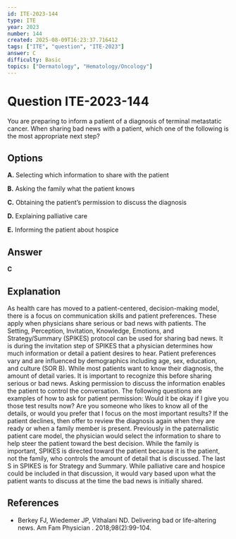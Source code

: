 ```yaml
---
id: ITE-2023-144
type: ITE
year: 2023
number: 144
created: 2025-08-09T16:23:37.716412
tags: ["ITE", "question", "ITE-2023"]
answer: C
difficulty: Basic
topics: ["Dermatology", "Hematology/Oncology"]
---
```


# Question ITE-2023-144

You are preparing to inform a patient of a diagnosis of terminal metastatic cancer. When sharing bad news with a patient, which one of the following is the most appropriate next step?

## Options

**A.** Selecting which information to share with the patient

**B.** Asking the family what the patient knows

**C.** Obtaining the patient’s permission to discuss the diagnosis

**D.** Explaining palliative care

**E.** Informing the patient about hospice

## Answer

**C**

## Explanation

As health care has moved to a patient-centered, decision-making model, there is a focus on communication skills and patient preferences. These apply when physicians share serious or bad news with patients. The Setting, Perception, Invitation, Knowledge, Emotions, and Strategy/Summary (SPIKES) protocol can be used for sharing bad news. It is during the invitation step of SPIKES that a physician determines how much information or detail a patient desires to hear. Patient preferences vary and are influenced by demographics including age, sex, education, and culture (SOR B). While most patients want to know their diagnosis, the amount of detail varies. It is important to recognize this before sharing serious or bad news. Asking permission to discuss the information enables the patient to control the conversation. The following questions are examples of how to ask for patient permission: Would it be okay if I give you those test results now? Are you someone who likes to know all of the details, or would you prefer that I focus on the most important results? If the patient declines, then offer to review the diagnosis again when they are ready or when a family member is present. Previously in the paternalistic patient care model, the physician would select the information to share to help steer the patient toward the best decision. While the family is important, SPIKES is directed toward the patient because it is the patient, not the family, who controls the amount of detail that is discussed. The last S in SPIKES is for Strategy and Summary. While palliative care and hospice could be included in that discussion, it would vary based upon what the patient wants to discuss at the time the bad news is initially shared.

## References

- Berkey FJ, Wiedemer JP, Vithalani ND. Delivering bad or life-altering news. Am Fam Physician . 2018;98(2):99-104.
